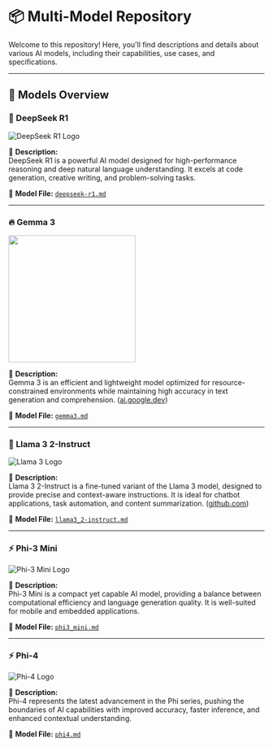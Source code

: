 # 📦 Multi-Model Repository

Welcome to this repository! Here, you'll find descriptions and details about various AI models, including their capabilities, use cases, and specifications.

---

## 🚀 Models Overview

### 🐋 DeepSeek R1
![DeepSeek R1 Logo](https://github.com/deepseek-ai/DeepSeek-V2/blob/main/figures/logo.svg?raw=true)

📌 **Description:**  
DeepSeek R1 is a powerful AI model designed for high-performance reasoning and deep natural language understanding. It excels at code generation, creative writing, and problem-solving tasks.

📂 **Model File:** [`deepseek-r1.md`](./deepseek-r1.md)

---

### 🔥 Gemma 3
<img src="https://github.com/jalonsogo/model-cards/blob/04897016e65199efa2ca12c637f734d22121dbd3/logos/google-gemma3.png" width="250" />

📌 **Description:**  
Gemma 3 is an efficient and lightweight model optimized for resource-constrained environments while maintaining high accuracy in text generation and comprehension. ([ai.google.dev](https://ai.google.dev/gemma?utm_source=chatgpt.com))

📂 **Model File:** [`gemma3.md`](./gemma3.md)

---

### 🦙 Llama 3 2-Instruct
![Llama 3 Logo](https://custom.typingmind.com/tools/model-icons/llama/llama.png)

📌 **Description:**  
Llama 3 2-Instruct is a fine-tuned variant of the Llama 3 model, designed to provide precise and context-aware instructions. It is ideal for chatbot applications, task automation, and content summarization. ([github.com](https://github.com/meta-llama/llama3?utm_source=chatgpt.com))

📂 **Model File:** [`llama3_2-instruct.md`](./llama3_2-instruct.md)

---

### ⚡️ Phi-3 Mini
![Phi-3 Mini Logo](https://uhf.microsoft.com/images/microsoft/RE1Mu3b.png)

📌 **Description:**  
Phi-3 Mini is a compact yet capable AI model, providing a balance between computational efficiency and language generation quality. It is well-suited for mobile and embedded applications.

📂 **Model File:** [`phi3_mini.md`](./phi3_mini.md)

---

### ⚡️ Phi-4
![Phi-4 Logo](https://uhf.microsoft.com/images/microsoft/RE1Mu3b.png)

📌 **Description:**  
Phi-4 represents the latest advancement in the Phi series, pushing the boundaries of AI capabilities with improved accuracy, faster inference, and enhanced contextual understanding.

📂 **Model File:** [`phi4.md`](./phi4.md)
